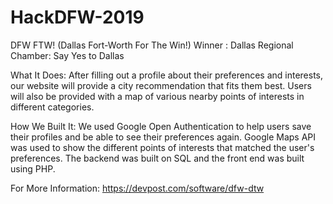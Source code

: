 # HackDFW-2019
DFW FTW! (Dallas Fort-Worth For The Win!)
Winner : Dallas Regional Chamber: Say Yes to Dallas

What It Does:
After filling out a profile about their preferences and interests, our website will provide a city recommendation that fits them best. Users will also be provided with a map of various nearby points of interests in different categories.

How We Built It:
We used Google Open Authentication to help users save their profiles and be able to see their preferences again. Google Maps API was used to show the different points of interests that matched the user's preferences. The backend was built on SQL and the front end was built using PHP.

For More Information:
https://devpost.com/software/dfw-dtw